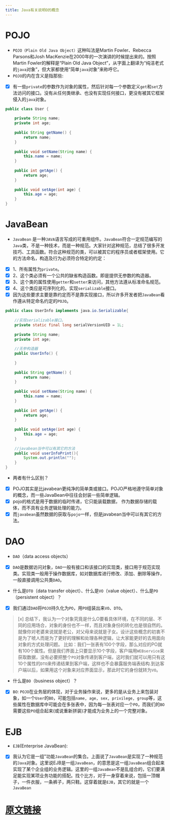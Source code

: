 ```yaml
---
title: Java有关说明O的概念
---
```

# POJO
- `POJO（Plain Old Java Object）`这种叫法是Martin Fowler、Rebecca Parsons和Josh MacKenzie在2000年的一次演讲的时候提出来的。按照Martin Fowler的解释是“Plain Old Java Object”，从字面上翻译为“纯洁老式的`java`对象”，但大家都使用“简单`java`对象”来称呼它。
- `POJO`的内在含义是指那些:
- [x] 有一些`private`的参数作为对象的属性，然后针对每一个参数定义`get`和`set`方法访问的接口。没有从任何类继承、也没有实现任何接口，更没有被其它框架侵入的`java`对象。

``` java
public class User {  
  
    private String name;  
    private int age;  
  
    public String getName() {  
        return name;  
    }  
  
    public void setName(String name) {  
        this.name = name;  
    }  
  
    public int getAge() {  
        return age;  
    }  
  
    public void setAge(int age) {  
        this.age = age;  
    }  
} 
```
# JavaBean
- `JavaBean` 是一种`JAVA`语言写成的可重用组件。`JavaBean`符合一定规范编写的`Java`类，不是一种技术，而是一种规范。大家针对这种规范，总结了很多开发技巧、工具函数。符合这种规范的类，可以被其它的程序员或者框架使用。它的方法命名，构造及行为必须符合特定的约定：
- [x] 1、所有属性为`private`。
- [x] 2、这个类必须有一个公共的缺省构造函数。即是提供无参数的构造器。
- [x] 3、这个类的属性使用`getter`和`setter`来访问，其他方法遵从标准命名规范。
- [x] 4、这个类应是可序列化的。实现`serializable`接口。 
- [x] 因为这些要求主要是靠约定而不是靠实现接口，所以许多开发者把`JavaBean`看作遵从特定命名约定的`POJO`。

``` java
public class UserInfo implements java.io.Serializable{  
      
    //实现serializable接口。  
    private static final long serialVersionUID = 1L;  
      
    private String name;  
    private int age;  
      
    //无参构造器  
    public UserInfo() {  
          
    }  
  
    public String getName() {  
        return name;  
    }  
  
    public void setName(String name) {  
        this.name = name;  
    }  
  
    public int getAge() {  
        return age;  
    }  
  
    public void setAge(int age) {  
        this.age = age;  
    }  
  
    //javabean当中可以有其它的方法  
    public void userInfoPrint(){  
        System.out.println("");  
    }  
}  
```
- 两者有什么区别？
- [x] POJO其实是比javabean更纯净的简单类或接口。POJO严格地遵守简单对象的概念，而一些JavaBean中往往会封装一些简单逻辑。
- [x] pojo的格式是用于数据的临时传递，它只能装载数据， 作为数据存储的载体，而不具有业务逻辑处理的能力。
- [x] 而`javabean`虽然数据的获取与`pojo`一样，但是javabean当中可以有其它的方法。

# DAO
- `DAO`（data access objects）
- [x] `DAO`是数据访问对象，`DAO`一般有接口和该接口的实现类，接口用于规范实现类。实现类一般用于操作数据库，如对数据库进行修改、添加、删除等操作，一般直接调用公共类`DAO`。 
- 什么是`DTO`（data transfer object）、什么是`VO`（value object）、什么是`PO`（persistent object）？
- [x] 我们通过`DAO`将`POJO`持久化为`PO`，用`PO`组装出来`VO`、`DTO`。
> [x] 总结下，我认为一个对象究竟是什么O要看具体环境，在不同的层、不同的应用场合，对象的身份也不一样，而且对象身份的转化也是很自然的。就像你对老婆来说就是老公，对父母来说就是子女。设计这些概念的初衷不是为了唬人而是为了更好的理解和处理各种逻辑，让大家能更好的去用面向对象的方式处理问题。
> 比如：我们一张表有100个字段，那么对应的PO就有100个属性。但是我们界面上只要显示10个字段，客户端用`WEBservice`来获取数据，没有必要把整个`PO`对象传递到客户端，这时我们就可以用只有这10个属性的`DTO`来传递结果到客户端，这样也不会暴露服务端表结构.到达客户端以后，如果用这个对象来对应界面显示，那此时它的身份就转为`VO`。

- 什么是`BO`（business object）？
- [x] `BO`: `POJO`在业务层的体现，对于业务操作来说，更多的是从业务上来包装对象，如一个`User`的`BO`，可能包括`name, age, sex, privilege, group`等，这些属性在数据库中可能会在多张表中，因为每一张表对应一个`PO`，而我们的`BO`需要这些`PO`组合起来(或说重新拼装)才能成为业务上的一个完整对象。

# EJB
- `EJB`(Enterprise JavaBean): 
- [x] 我认为它是一组"功能`JavaBean`的集合。上面说了`JavaBean`是实现了一种规范的`Java`对象。这里说EJB是一组`JavaBean`，的意思是这一组`JavaBean`组合起来实现了某个企业组的业务逻辑。这里的一组`JavaBean`不是乱组合的，它们要满足能实现某项业务功能的搭配。找个比方，对于一身穿着来说，包括一顶帽子，一件衣服，一条裤子，两只鞋。这穿着就是`EJB`，其它的就是一个`JavaBean`

# [原文链接](http://www.cnblogs.com/yw-ah/p/5795751.html)

